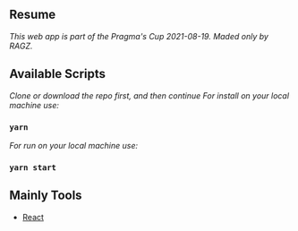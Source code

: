 ## Resume
_This web app is part of the Pragma's Cup 2021-08-19. Maded only by RAGZ._

## Available Scripts
_Clone or download the repo first, and then continue_
_For install on your local machine use:_
### `yarn`
_For run on your local machine use:_
### `yarn start`

## Mainly Tools
* [React](https://en.reactjs.org/)
